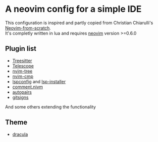 # A neovim config for a simple IDE

This configuration is inspired and partly copied from Christian Chiarulli's
[Neovim-from-scratch](https://github.com/LunarVim/Neovim-from-scratch).  
It's completly written in lua and requires [neovim](http://neovim.io/)
version >=0.6.0

## Plugin list

- [Treesitter](https://github.com/nvim-treesitter/nvim-treesitter)
- [Telescope](https://github.com/nvim-telescope/telescope.nvim)
- [nvim-tree](https://github.com/kyazdani42/nvim-tree.lua)
- [nvim-cmp](https://github.com/hrsh7th/nvim-cmp)
- [lspconfig](https://github.com/neovim/nvim-lspconfig) and
    [lsp-installer](https://github.com/williamboman/nvim-lsp-installer)
- [comment.nivm](https://github.com/numToStr/Comment.nvim)
- [autopairs](https://github.com/jiangmiao/auto-pairs)
- [gitsigns](https://github.com/lewis6991/gitsigns.nvim)

And some others extending the functionality

## Theme

- [dracula](https://github.com/Mofiqul/dracula.nvim)
